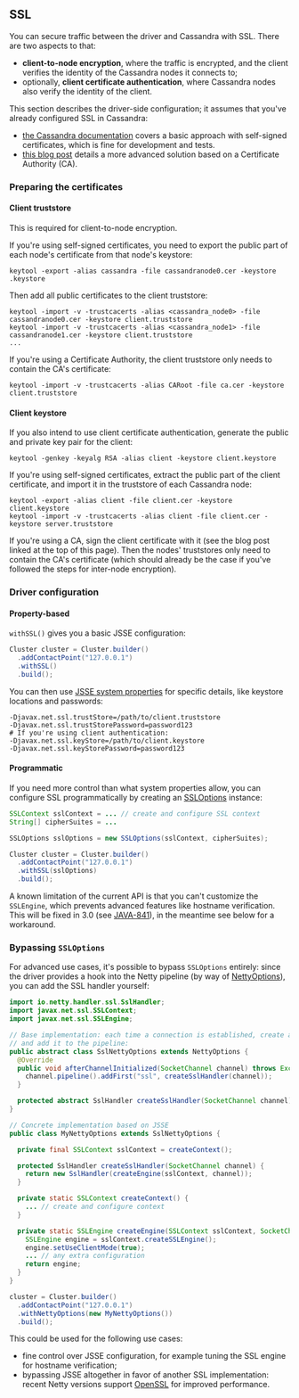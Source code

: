 ## SSL

You can secure traffic between the driver and Cassandra with SSL. There
are two aspects to that:

* **client-to-node encryption**, where the traffic is encrypted, and the
  client verifies the identity of the Cassandra nodes it connects to;
* optionally, **client certificate authentication**, where Cassandra
  nodes also verify the identity of the client.

This section describes the driver-side configuration; it assumes that
you've already configured SSL in Cassandra:

* [the Cassandra documentation](http://docs.datastax.com/en/cassandra/2.0/cassandra/security/secureSSLClientToNode_t.html)
  covers a basic approach with self-signed certificates, which is fine
  for development and tests.
* [this blog post](http://thelastpickle.com/blog/2015/09/30/hardening-cassandra-step-by-step-part-1-server-to-server.html)
  details a more advanced solution based on a Certificate Authority
  (CA).

### Preparing the certificates

#### Client truststore

This is required for client-to-node encryption.

If you're using self-signed certificates, you need to export the public
part of each node's certificate from that node's keystore:

```
keytool -export -alias cassandra -file cassandranode0.cer -keystore .keystore
```

Then add all public certificates to the client truststore:

```
keytool -import -v -trustcacerts -alias <cassandra_node0> -file cassandranode0.cer -keystore client.truststore
keytool -import -v -trustcacerts -alias <cassandra_node1> -file cassandranode1.cer -keystore client.truststore
...
```

If you're using a Certificate Authority, the client truststore only
needs to contain the CA's certificate:

```
keytool -import -v -trustcacerts -alias CARoot -file ca.cer -keystore client.truststore
```

#### Client keystore

If you also intend to use client certificate authentication, generate
the public and private key pair for the client:

```
keytool -genkey -keyalg RSA -alias client -keystore client.keystore
```

If you're using self-signed certificates, extract the public part of the
client certificate, and import it in the truststore of each Cassandra
node:

```
keytool -export -alias client -file client.cer -keystore client.keystore
keytool -import -v -trustcacerts -alias client -file client.cer -keystore server.truststore
```

If you're using a CA, sign the client certificate with it (see the blog
post linked at the top of this page). Then the nodes' truststores only
need to contain the CA's certificate (which should already be the case
if you've followed the steps for inter-node encryption).

### Driver configuration

#### Property-based

`withSSL()` gives you a basic JSSE configuration:

```java
Cluster cluster = Cluster.builder()
  .addContactPoint("127.0.0.1")
  .withSSL()
  .build();
```

You can then use
[JSSE system properties](http://docs.oracle.com/javase/6/docs/technotes/guides/security/jsse/JSSERefGuide.html#Customization)
for specific details, like keystore locations and passwords:

```
-Djavax.net.ssl.trustStore=/path/to/client.truststore
-Djavax.net.ssl.trustStorePassword=password123
# If you're using client authentication:
-Djavax.net.ssl.keyStore=/path/to/client.keystore
-Djavax.net.ssl.keyStorePassword=password123
```

#### Programmatic

If you need more control than what system properties allow, you can
configure SSL programmatically by creating an [SSLOptions] instance:

```java
SSLContext sslContext = ... // create and configure SSL context
String[] cipherSuites = ...

SSLOptions sslOptions = new SSLOptions(sslContext, cipherSuites);

Cluster cluster = Cluster.builder()
  .addContactPoint("127.0.0.1")
  .withSSL(sslOptions)
  .build();
```

A known limitation of the current API is that you can't customize the
`SSLEngine`, which prevents advanced features like hostname
verification. This will be fixed in 3.0 (see
[JAVA-841](https://datastax-oss.atlassian.net/browse/JAVA-841)), in the
meantime see below for a workaround.


### Bypassing `SSLOptions`

For advanced use cases, it's possible to bypass `SSLOptions` entirely:
since the driver provides a hook into the Netty pipeline (by way of
[NettyOptions]), you can add the SSL handler yourself:

```java
import io.netty.handler.ssl.SslHandler;
import javax.net.ssl.SSLContext;
import javax.net.ssl.SSLEngine;

// Base implementation: each time a connection is established, create an SSL handler
// and add it to the pipeline:
public abstract class SslNettyOptions extends NettyOptions {
  @Override
  public void afterChannelInitialized(SocketChannel channel) throws Exception {
    channel.pipeline().addFirst("ssl", createSslHandler(channel));
  }

  protected abstract SslHandler createSslHandler(SocketChannel channel);
}

// Concrete implementation based on JSSE
public class MyNettyOptions extends SslNettyOptions {

  private final SSLContext sslContext = createContext();

  protected SslHandler createSslHandler(SocketChannel channel) {
    return new SslHandler(createEngine(sslContext, channel));
  }

  private static SSLContext createContext() {
    ... // create and configure context
  }

  private static SSLEngine createEngine(SSLContext sslContext, SocketChannel channel) {
    SSLEngine engine = sslContext.createSSLEngine();
    engine.setUseClientMode(true);
    ... // any extra configuration
    return engine;
  }
}

cluster = Cluster.builder()
  .addContactPoint("127.0.0.1")
  .withNettyOptions(new MyNettyOptions())
  .build();
```

This could be used for the following use cases:

* fine control over JSSE configuration, for example tuning the SSL
  engine for hostname verification;
* bypassing JSSE altogether in favor of another SSL implementation:
  recent Netty versions support
  [OpenSSL](http://netty.io/wiki/forked-tomcat-native.html)
  for improved performance.

[SSLOptions]: http://docs.datastax.com/en/drivers/java/2.1/com/datastax/driver/core/SSLOptions.html
[NettyOptions]: http://docs.datastax.com/en/drivers/java/2.1/com/datastax/driver/core/NettyOptions.html
